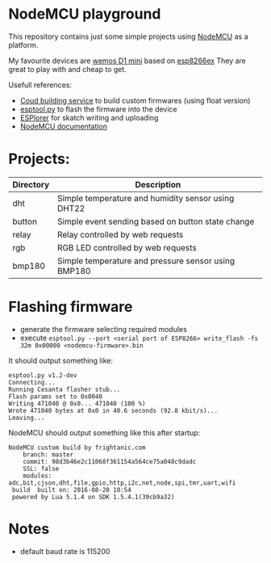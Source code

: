 NodeMCU playground
==================

This repository contains just some simple projects using [NodeMCU](http://nodemcu.com/index_en.html) as a platform.

My favourite devices are [wemos D1 mini](http://www.wemos.cc/Products/d1_mini.html) based on [esp8266ex](http://www.espressif.com/en/products/hardware/esp8266ex)
They are great to play with and cheap to get.

Usefull references:
* [Coud building service](http://nodemcu-build.com/) to build custom firmwares (using float version)
* [esptool.py](https://github.com/themadinventor/esptool) to flash the firmware into the device
* [ESPlorer](https://github.com/4refr0nt/ESPlorer) for skatch writing and uploading
* [NodeMCU documentation](https://nodemcu.readthedocs.io/en/master/)

# Projects:
| Directory | Description                                         |
| --------- | ----------------------------------------------------|
|    dht    | Simple temperature and humidity sensor using DHT22  |
|  button   | Simple event sending based on button state change   |
|   relay   | Relay controlled by web requests                    |
|    rgb    | RGB LED controlled by web requests                  |
|  bmp180   | Simple temperature and pressure sensor using BMP180 |

# Flashing firmware
* generate the firmware selecting required modules
* execute `esptool.py --port <serial port of ESP8266> write_flash -fs 32m 0x00000 <nodemcu-firmware>.bin`

It should output something like:
```
esptool.py v1.2-dev
Connecting...
Running Cesanta flasher stub...
Flash params set to 0x0040
Writing 471040 @ 0x0... 471040 (100 %)
Wrote 471040 bytes at 0x0 in 40.6 seconds (92.8 kbit/s)...
Leaving...
```

NodeMCU should output something like this after startup:
```
NodeMCU custom build by frightanic.com
	branch: master
	commit: 98d3b46e2c11068f361154a564ce75a048c9dadc
	SSL: false
	modules: adc,bit,cjson,dht,file,gpio,http,i2c,net,node,spi,tmr,uart,wifi
 build 	built on: 2016-08-20 10:54
 powered by Lua 5.1.4 on SDK 1.5.4.1(39cb9a32)
```

# Notes
* default baud rate is 115200

